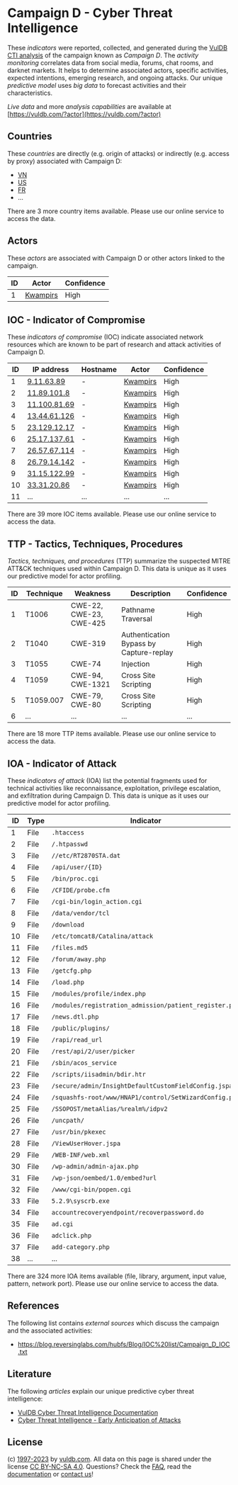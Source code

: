 # Campaign D - Cyber Threat Intelligence

These _indicators_ were reported, collected, and generated during the [VulDB CTI analysis](https://vuldb.com/?kb.cti) of the campaign known as _Campaign D_. The _activity monitoring_ correlates data from social media, forums, chat rooms, and darknet markets. It helps to determine associated actors, specific activities, expected intentions, emerging research, and ongoing attacks. Our unique _predictive model_ uses _big data_ to forecast activities and their characteristics.

_Live data_ and more _analysis capabilities_ are available at [https://vuldb.com/?actor](https://vuldb.com/?actor)

## Countries

These _countries_ are directly (e.g. origin of attacks) or indirectly (e.g. access by proxy) associated with Campaign D:

* [VN](https://vuldb.com/?country.vn)
* [US](https://vuldb.com/?country.us)
* [FR](https://vuldb.com/?country.fr)
* ...

There are 3 more country items available. Please use our online service to access the data.

## Actors

These _actors_ are associated with Campaign D or other actors linked to the campaign.

ID | Actor | Confidence
-- | ----- | ----------
1 | [Kwampirs](https://vuldb.com/?actor.kwampirs) | High

## IOC - Indicator of Compromise

These _indicators of compromise_ (IOC) indicate associated network resources which are known to be part of research and attack activities of Campaign D.

ID | IP address | Hostname | Actor | Confidence
-- | ---------- | -------- | ----- | ----------
1 | [9.11.63.89](https://vuldb.com/?ip.9.11.63.89) | - | [Kwampirs](https://vuldb.com/?actor.kwampirs) | High
2 | [11.89.101.8](https://vuldb.com/?ip.11.89.101.8) | - | [Kwampirs](https://vuldb.com/?actor.kwampirs) | High
3 | [11.100.81.69](https://vuldb.com/?ip.11.100.81.69) | - | [Kwampirs](https://vuldb.com/?actor.kwampirs) | High
4 | [13.44.61.126](https://vuldb.com/?ip.13.44.61.126) | - | [Kwampirs](https://vuldb.com/?actor.kwampirs) | High
5 | [23.129.12.17](https://vuldb.com/?ip.23.129.12.17) | - | [Kwampirs](https://vuldb.com/?actor.kwampirs) | High
6 | [25.17.137.61](https://vuldb.com/?ip.25.17.137.61) | - | [Kwampirs](https://vuldb.com/?actor.kwampirs) | High
7 | [26.57.67.114](https://vuldb.com/?ip.26.57.67.114) | - | [Kwampirs](https://vuldb.com/?actor.kwampirs) | High
8 | [26.79.14.142](https://vuldb.com/?ip.26.79.14.142) | - | [Kwampirs](https://vuldb.com/?actor.kwampirs) | High
9 | [31.15.122.99](https://vuldb.com/?ip.31.15.122.99) | - | [Kwampirs](https://vuldb.com/?actor.kwampirs) | High
10 | [33.31.20.86](https://vuldb.com/?ip.33.31.20.86) | - | [Kwampirs](https://vuldb.com/?actor.kwampirs) | High
11 | ... | ... | ... | ...

There are 39 more IOC items available. Please use our online service to access the data.

## TTP - Tactics, Techniques, Procedures

_Tactics, techniques, and procedures_ (TTP) summarize the suspected MITRE ATT&CK techniques used within Campaign D. This data is unique as it uses our predictive model for actor profiling.

ID | Technique | Weakness | Description | Confidence
-- | --------- | -------- | ----------- | ----------
1 | T1006 | CWE-22, CWE-23, CWE-425 | Pathname Traversal | High
2 | T1040 | CWE-319 | Authentication Bypass by Capture-replay | High
3 | T1055 | CWE-74 | Injection | High
4 | T1059 | CWE-94, CWE-1321 | Cross Site Scripting | High
5 | T1059.007 | CWE-79, CWE-80 | Cross Site Scripting | High
6 | ... | ... | ... | ...

There are 18 more TTP items available. Please use our online service to access the data.

## IOA - Indicator of Attack

These _indicators of attack_ (IOA) list the potential fragments used for technical activities like reconnaissance, exploitation, privilege escalation, and exfiltration during Campaign D. This data is unique as it uses our predictive model for actor profiling.

ID | Type | Indicator | Confidence
-- | ---- | --------- | ----------
1 | File | `.htaccess` | Medium
2 | File | `/.htpasswd` | Medium
3 | File | `//etc/RT2870STA.dat` | High
4 | File | `/api/user/{ID}` | High
5 | File | `/bin/proc.cgi` | High
6 | File | `/CFIDE/probe.cfm` | High
7 | File | `/cgi-bin/login_action.cgi` | High
8 | File | `/data/vendor/tcl` | High
9 | File | `/download` | Medium
10 | File | `/etc/tomcat8/Catalina/attack` | High
11 | File | `/files.md5` | Medium
12 | File | `/forum/away.php` | High
13 | File | `/getcfg.php` | Medium
14 | File | `/load.php` | Medium
15 | File | `/modules/profile/index.php` | High
16 | File | `/modules/registration_admission/patient_register.php` | High
17 | File | `/news.dtl.php` | High
18 | File | `/public/plugins/` | High
19 | File | `/rapi/read_url` | High
20 | File | `/rest/api/2/user/picker` | High
21 | File | `/sbin/acos_service` | High
22 | File | `/scripts/iisadmin/bdir.htr` | High
23 | File | `/secure/admin/InsightDefaultCustomFieldConfig.jspa` | High
24 | File | `/squashfs-root/www/HNAP1/control/SetWizardConfig.php` | High
25 | File | `/SSOPOST/metaAlias/%realm%/idpv2` | High
26 | File | `/uncpath/` | Medium
27 | File | `/usr/bin/pkexec` | High
28 | File | `/ViewUserHover.jspa` | High
29 | File | `/WEB-INF/web.xml` | High
30 | File | `/wp-admin/admin-ajax.php` | High
31 | File | `/wp-json/oembed/1.0/embed?url` | High
32 | File | `/www/cgi-bin/popen.cgi` | High
33 | File | `5.2.9\syscrb.exe` | High
34 | File | `accountrecoveryendpoint/recoverpassword.do` | High
35 | File | `ad.cgi` | Low
36 | File | `adclick.php` | Medium
37 | File | `add-category.php` | High
38 | ... | ... | ...

There are 324 more IOA items available (file, library, argument, input value, pattern, network port). Please use our online service to access the data.

## References

The following list contains _external sources_ which discuss the campaign and the associated activities:

* https://blog.reversinglabs.com/hubfs/Blog/IOC%20list/Campaign_D_IOC.txt

## Literature

The following _articles_ explain our unique predictive cyber threat intelligence:

* [VulDB Cyber Threat Intelligence Documentation](https://vuldb.com/?kb.cti)
* [Cyber Threat Intelligence - Early Anticipation of Attacks](https://www.scip.ch/en/?labs.20201022)

## License

(c) [1997-2023](https://vuldb.com/?kb.changelog) by [vuldb.com](https://vuldb.com/?kb.about). All data on this page is shared under the license [CC BY-NC-SA 4.0](https://creativecommons.org/licenses/by-nc-sa/4.0/). Questions? Check the [FAQ](https://vuldb.com/?kb.faq), read the [documentation](https://vuldb.com/?kb) or [contact us](https://vuldb.com/?contact)!
